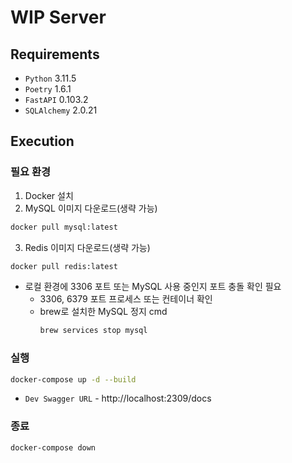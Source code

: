 # WIP Server

## Requirements

- `Python` 3.11.5
- `Poetry` 1.6.1
- `FastAPI` 0.103.2
- `SQLAlchemy` 2.0.21


## Execution

### 필요 환경
1. Docker 설치
2. MySQL 이미지 다운로드(생략 가능)
```bash
docker pull mysql:latest
```
3. Redis 이미지 다운로드(생략 가능)
```bash
docker pull redis:latest
```


- 로컬 환경에 3306 포트 또는 MySQL 사용 중인지 포트 충돌 확인 필요
  - 3306, 6379 포트 프로세스 또는 컨테이너 확인 
  - brew로 설치한 MySQL 정지 cmd
    ```bash
    brew services stop mysql
    ```

### 실행

```bash
docker-compose up -d --build
```
- `Dev Swagger URL` - http://localhost:2309/docs


### 종료
```bash
docker-compose down
```

